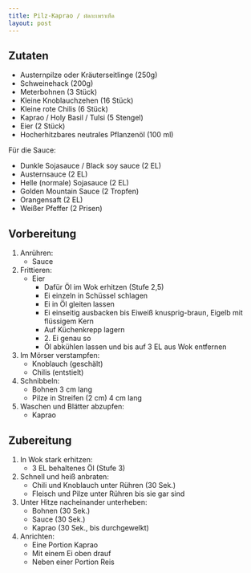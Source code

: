```yaml
---
title: Pilz-Kaprao / ผัดกะเพราเห็ด
layout: post
---
```


## Zutaten

* Austernpilze oder Kräuterseitlinge (250g)
* Schweinehack (200g)
* Meterbohnen (3 Stück)
* Kleine Knoblauchzehen (16 Stück)
* Kleine rote Chilis (6 Stück)
* Kaprao / Holy Basil / Tulsi (5 Stengel)
* Eier (2 Stück)
* Hocherhitzbares neutrales Pflanzenöl (100 ml)

Für die Sauce:

* Dunkle Sojasauce / Black soy sauce (2 EL)
* Austernsauce (2 EL)
* Helle (normale) Sojasauce (2 EL)
* Golden Mountain Sauce (2 Tropfen)
* Orangensaft (2 EL)
* Weißer Pfeffer (2 Prisen)

## Vorbereitung

1. Anrühren:
   * Sauce
2. Frittieren:
   * Eier
     * Dafür Öl im Wok erhitzen (Stufe 2,5)
     * Ei einzeln in Schüssel schlagen
     * Ei in Öl gleiten lassen
     * Ei einseitig ausbacken bis Eiweiß knusprig-braun, Eigelb mit flüssigem Kern
     * Auf Küchenkrepp lagern
     * 2\. Ei genau so
     * Öl abkühlen lassen und bis auf 3 EL aus Wok entfernen
8. Im Mörser verstampfen:
   * Knoblauch (geschält)
   * Chilis (entstielt)
4. Schnibbeln:
   * Bohnen 3 cm lang
   * Pilze in Streifen (2 cm) 4 cm lang
5. Waschen und Blätter abzupfen:
   * Kaprao

## Zubereitung

1. In Wok stark erhitzen:
   * 3 EL behaltenes Öl (Stufe 3)
2. Schnell und heiß anbraten:
   - Chili und Knoblauch unter Rühren (30 Sek.)
   - Fleisch und Pilze unter Rühren bis sie gar sind
3. Unter Hitze nacheinander unterheben:
   - Bohnen (30 Sek.)
   - Sauce (30 Sek.)
   - Kaprao (30 Sek., bis durchgewelkt)
4. Anrichten:
   - Eine Portion Kaprao
   - Mit einem Ei oben drauf
   - Neben einer Portion Reis
